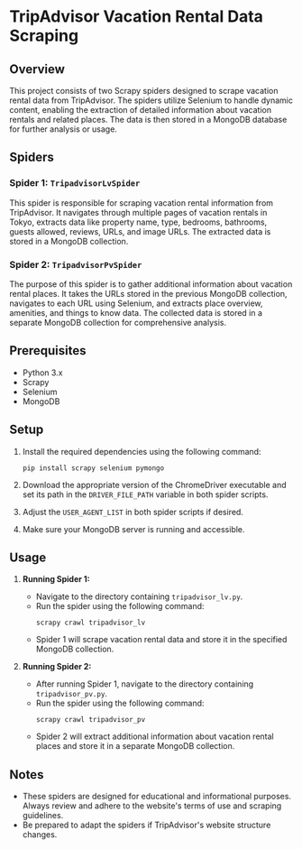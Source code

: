 # TripAdvisor Vacation Rental Data Scraping

## Overview

This project consists of two Scrapy spiders designed to scrape vacation rental data from TripAdvisor. The spiders utilize Selenium to handle dynamic content, enabling the extraction of detailed information about vacation rentals and related places. The data is then stored in a MongoDB database for further analysis or usage.

## Spiders

### Spider 1: `TripadvisorLvSpider`

This spider is responsible for scraping vacation rental information from TripAdvisor. It navigates through multiple pages of vacation rentals in Tokyo, extracts data like property name, type, bedrooms, bathrooms, guests allowed, reviews, URLs, and image URLs. The extracted data is stored in a MongoDB collection.

### Spider 2: `TripadvisorPvSpider`

The purpose of this spider is to gather additional information about vacation rental places. It takes the URLs stored in the previous MongoDB collection, navigates to each URL using Selenium, and extracts place overview, amenities, and things to know data. The collected data is stored in a separate MongoDB collection for comprehensive analysis.

## Prerequisites

- Python 3.x
- Scrapy
- Selenium
- MongoDB

## Setup

1. Install the required dependencies using the following command:
   ```
   pip install scrapy selenium pymongo
   ```

2. Download the appropriate version of the ChromeDriver executable and set its path in the `DRIVER_FILE_PATH` variable in both spider scripts.

3. Adjust the `USER_AGENT_LIST` in both spider scripts if desired.

4. Make sure your MongoDB server is running and accessible.

## Usage

1. **Running Spider 1:**
   - Navigate to the directory containing `tripadvisor_lv.py`.
   - Run the spider using the following command:
     ```
     scrapy crawl tripadvisor_lv
     ```
   - Spider 1 will scrape vacation rental data and store it in the specified MongoDB collection.

2. **Running Spider 2:**
   - After running Spider 1, navigate to the directory containing `tripadvisor_pv.py`.
   - Run the spider using the following command:
     ```
     scrapy crawl tripadvisor_pv
     ```
   - Spider 2 will extract additional information about vacation rental places and store it in a separate MongoDB collection.

## Notes

- These spiders are designed for educational and informational purposes. Always review and adhere to the website's terms of use and scraping guidelines.
- Be prepared to adapt the spiders if TripAdvisor's website structure changes.
